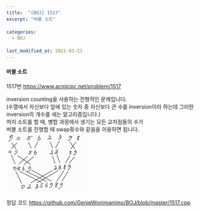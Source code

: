 ```yaml
---
title:  "[BOJ] 1517"
excerpt: "버블 소트"

categories:
  - BOJ

last_modified_at: 2021-03-23
---
```


#### 버블 소트

1517번 <https://www.acmicpc.net/problem/1517>

inversion counting을 사용하는 전형적인 문제입니다.<br>
(수열에서 자신보다 앞에 있는 숫자 중 자신보다 큰 수를 inversion이라 하는데 그러한 inversion의 개수를 세는 알고리즘입니다.)<br>
머지 소트를 할 때, 병합 과정에서 생기는 모든 교차점들의 수가<br>
버블 소트를 진행할 때 swap횟수와 같음을 이용하면 됩니다.<br>
<img src = "/assets/images/boj/1517.jpg" width = "40%" height = "40%">

정답 코드 <https://github.com/GenieWonimanimo/BOJ/blob/master/1517.cpp>